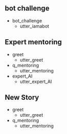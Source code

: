 ## bot challenge
* bot_challenge
  - utter_iamabot

## Expert mentoring
* greet
    - utter_greet
* q_mentoring
	- utter_mentoring
* expert_AI
	- utter_expert_AI

## New Story
* greet
    - utter_greet
* q_mentoring
    - utter_mentoring
